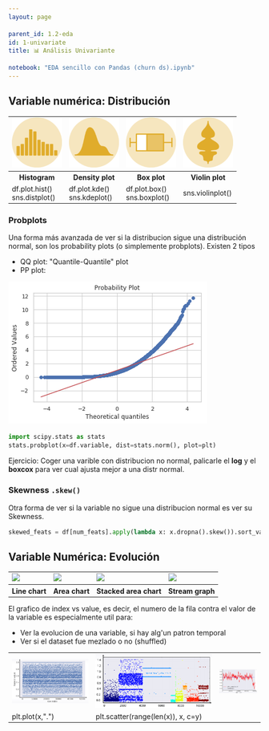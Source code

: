 ```yaml
---
layout: page

parent_id: 1.2-eda
id: 1-univariate
title: 📊 Análisis Univariante

notebook: "EDA sencillo con Pandas (churn ds).ipynb"
---
```




## Variable numérica: Distribución


<table>
<tr>
    <td> <a href="https://python-graph-gallery.com/histogram">    <img src="../img/icons-150/histogram.png" width="100px"/> </a> </td>
    <td> <a href="https://python-graph-gallery.com/density-plot"> <img src="../img/icons-150/density.png"   width="100px"/> </a> </td>
    <td> <a href="https://python-graph-gallery.com/boxplot">      <img src="../img/icons-150/box.png"       width="100px"/> </a> </td>
    <td> <a href="https://python-graph-gallery.com/violin-plot">  <img src="../img/icons-150/violin.png"    width="100px"/> </a> </td>
</tr>
<tr>
    <th>Histogram</th>
    <th>Density plot</th>
    <th>Box plot</th>
    <th>Violin plot</th>
</tr>
<tr>
    <td>df.plot.hist()<br>sns.distplot()</td>
    <td>df.plot.kde()<br>sns.kdeplot()</td>
    <td>df.plot.box()<br>sns.boxplot()</td>
    <td>sns.violinplot()</td>
</tr>
</table>



### Probplots
Una forma más avanzada de ver si la distribucion sigue una distribución normal, son los probability plots (o simplemente probplots). Existen 2 tipos
- QQ plot: "Quantile-Quantile" plot
- PP plot:

![](../img/probplot.png)

```python
import scipy.stats as stats
stats.probplot(x=df.variable, dist=stats.norm(), plot=plt)
```
Ejercicio: Coger una varible con distribucion no normal, palicarle el **log** y el **boxcox** para ver cual ajusta mejor a una distr normal.



### Skewness `.skew()`
Otra forma de ver si la variable no sigue una distribucion normal es ver su Skewness.

```python
skewed_feats = df[num_feats].apply(lambda x: x.dropna().skew()).sort_values(ascending=False)
```

## Variable Numérica: Evolución
<table>
  <tr>
    <td><img src="https://python-graph-gallery.com/wp-content/uploads/LineBig-150x150.png"        width="100px"/></td>
    <td><img src="https://python-graph-gallery.com/wp-content/uploads/AreaBig-150x150.png"        width="100px"/></td>
    <td><img src="https://python-graph-gallery.com/wp-content/uploads/StackedAreaBig-150x150.png" width="100px"/></td>
    <td><img src="https://python-graph-gallery.com/wp-content/uploads/StreamBig-150x150.png"      width="100px"/></td>
  </tr>
  <tr>
    <th>Line chart</th>
    <th>Area chart</th>
    <th>Stacked area chart</th>
    <th>Stream graph</th>
  </tr>
</table>

El grafico de index vs value, es decir, el numero de la fila contra el valor de la variable es especialmente util para:
- Ver la evolucion de una variable, si hay alg'un patron temporal
- Ver si el dataset fue mezlado o no (shuffled)

<table>
  <tr>
    <td><img src="../img/index1.png"/></td>
    <td><img src="../img/index2.png"/></td>
    <td><img src="../img/index3.png"/></td>
  </tr>
  <tr>
    <td>plt.plot(x,".")</td>
    <td>plt.scatter(range(len(x)), x, c=y)</td>
  </tr>
</table>